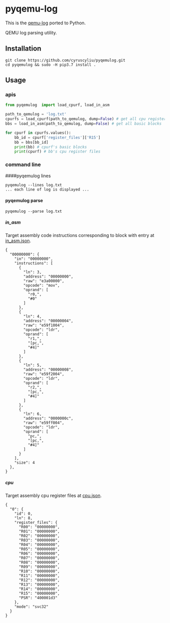 # pyqemu-log

This is the [qemu-log](https://github.com/organix/qemu-log) ported to Python.

QEMU log parsing utility.

## Installation
```shell script
git clone https://github.com/cyruscyliu/pyqemulog.git 
cd pyqemulog && sudo -H pip3.7 install .
```

## Usage

### apis
```python
from pyqemulog  import load_cpurf, load_in_asm

path_to_qemulog = 'log.txt'
cpurfs = load_cpurf(path_to_qemulog, dump=False) # get all cpu register files
bbs = load_in_asm(path_to_qemulog, dump=False) # get all basic blocks

for cpurf in cpurfs.values():
    bb_id = cpurf['register_files']['R15']
    bb = bbs[bb_id]
    print(bb) # cpurf's basic blocks
    print(cpurf) # bb's cpu register files
```

### command line

####pyqemulog lines
```shell script
pyqemulog --lines log.txt
... each line of log is displayed ...
```

#### pyqemulog parse
```shell script
pyqemulog --parse log.txt
```

##### in_asm
Target assembly code instructions corresponding to block with entry at [in_asm.json](in_asm.json).
```text
{
  "00000000": {
    "in": "00000000",
    "instructions": [
      {
        "ln": 3,
        "address": "00000000",
        "raw": "e3a00000",
        "opcode": "mov",
        "oprand": [
          "r0,",
          "#0"
        ]
      },
      {
        "ln": 4,
        "address": "00000004",
        "raw": "e59f1004",
        "opcode": "ldr",
        "oprand": [
          "r1,",
          "[pc,",
          "#4]"
        ]
      },
      {
        "ln": 5,
        "address": "00000008",
        "raw": "e59f2004",
        "opcode": "ldr",
        "oprand": [
          "r2,",
          "[pc,",
          "#4]"
        ]
      },
      {
        "ln": 6,
        "address": "0000000c",
        "raw": "e59ff004",
        "opcode": "ldr",
        "oprand": [
          "pc,",
          "[pc,",
          "#4]"
        ]
      }
    ],
    "size": 4
  },
}
```
##### cpu
Target assembly cpu register files at [cpu.json](cpu.json).
```text
{
  "0": {
    "id": 0,
    "ln": 8,
    "register_files": {
      "R00": "00000000",
      "R01": "00000000",
      "R02": "00000000",
      "R03": "00000000",
      "R04": "00000000",
      "R05": "00000000",
      "R06": "00000000",
      "R07": "00000000",
      "R08": "00000000",
      "R09": "00000000",
      "R10": "00000000",
      "R11": "00000000",
      "R12": "00000000",
      "R13": "00000000",
      "R14": "00000000",
      "R15": "00000000",
      "PSR": "400001d3"
    },
    "mode": "svc32"
  }
}
```

